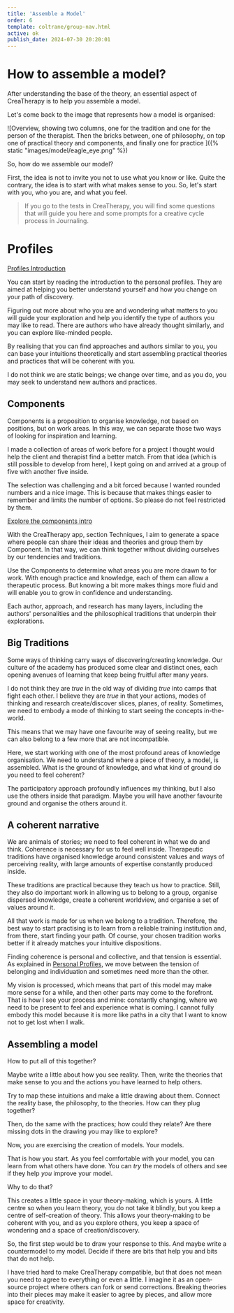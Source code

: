 ```yaml
---
title: 'Assemble a Model'
order: 6
template: coltrane/group-nav.html
active: ok
publish_date: 2024-07-30 20:20:01
---
```


# How to assemble a model?

After understanding the base of the theory, an essential aspect of CreaTherapy is to help you assemble a model. 

Let's come back to the image that represents how a model is organised:

![Overview, showing two columns, one for the tradition and one for the person of the therapist. Then the bricks between, one of philosophy, on top one of practical theory and components, and finally one for practice ]({% static "images/model/eagle_eye.png" %})

So, how do we assemble our model?

First, the idea is not to invite you not to use what you know or like. Quite the contrary, the idea is to start with what makes sense to you. So, let's start with you, who you are, and what you feel. 

> If you go to the tests in CreaTherapy, you will find some questions that will guide you here and some prompts for a creative cycle process in Journaling. 

# Profiles

[Profiles Introduction]({Profiles/personal_profile/index.md})

You can start by reading the introduction to the personal profiles. They are aimed at helping you better understand yourself and how you change on your path of discovery. 

Figuring out more about who you are and wondering what matters to you will guide your exploration and help you identify the type of authors you may like to read. There are authors who have already thought similarly, and you can explore like-minded people.

By realising that you can find approaches and authors similar to you, you can base your intuitions theoretically and start assembling practical theories and practices that will be coherent with you. 

I do not think we are static beings; we change over time, and as you do, you may seek to understand new authors and practices. 

## Components

Components is a proposition to organise knowledge, not based on positions, but on work areas.  In this way, we can separate those two ways of looking for inspiration and learning. 

I made a collection of areas of work before for a project I thought would help the client and therapist find a better match. From that idea (which is still possible to develop from here), I kept going on and arrived at a group of five with another five inside. 

The selection was challenging and a bit forced because I wanted rounded numbers and a nice image. This is because that makes things easier to remember and limits the number of options. So please do not feel restricted by them. 

[Explore the components intro](Profiles/components/components_intro.md)

With the CreaTherapy app, section Techniques, I aim to generate a space where people can share their ideas and theories and group them by Component. In that way, we can think together without dividing ourselves by our tendencies and traditions. 

Use the Components to determine what areas you are more drawn to for work. With enough practice and knowledge, each of them can allow a therapeutic process. But knowing a bit more makes things more fluid and will enable you to grow in confidence and understanding.

Each author, approach, and research has many layers, including the authors' personalities and the philosophical traditions that underpin their explorations. 

## Big Traditions

Some ways of thinking carry ways of discovering/creating knowledge. Our culture of the academy has produced some clear and distinct ones, each opening avenues of learning that keep being fruitful after many years. 

I do not think they are *true* in the old way of dividing *true* into camps that fight each other. I believe they are *true* in that your actions, modes of thinking and research create/discover slices, planes, of reality. Sometimes, we need to embody a mode of thinking to start seeing the concepts in-the-world.

This means that we may have one favourite way of seeing reality, but we can also belong to a few more that are not incompatible. 

Here, we start working with one of the most profound areas of knowledge organisation. We need to understand where a piece of theory, a model, is assembled. What is the ground of knowledge, and what kind of ground do you need to feel coherent?

The participatory approach profoundly influences my thinking, but I also use the others inside that paradigm. Maybe you will have another favourite ground and organise the others around it. 

## A coherent narrative

We are animals of stories; we need to feel coherent in what we do and think. Coherence is necessary for us to feel well inside. Therapeutic traditions have organised knowledge around consistent values and ways of perceiving reality, with large amounts of expertise constantly produced inside. 

These traditions are practical because they teach us how to practice. Still, they also do important work in allowing us to belong to a group, organise dispersed knowledge, create a coherent worldview, and organise a set of values around it. 

All that work is made for us when we belong to a tradition. Therefore, the best way to start practising is to learn from a reliable training institution and, from there, start finding your path. Of course, your chosen tradition works better if it already matches your intuitive dispositions.

Finding coherence is personal and collective, and that tension is essential. As explained in [Personal Profiles](/Profiles/personal_profile/index.md), we move between the tension of belonging and individuation and sometimes need more than the other. 

My vision is processed, which means that part of this model may make more sense for a while, and then other parts may come to the forefront. That is how I see your process and mine: constantly changing, where we need to be present to feel and experience what is coming. I cannot fully embody this model because it is more like paths in a city that I want to know not to get lost when I walk. 

## Assembling a model

How to put all of this together?

Maybe write a little about how you see reality. Then, write the theories that make sense to you and the actions you have learned to help others. 

Try to map these intuitions and make a little drawing about them. Connect the reality base, the philosophy, to the theories. How can they plug together?

Then, do the same with the practices; how could they relate? Are there missing dots in the drawing you may like to explore?

Now, you are exercising the creation of models. Your models. 

That is how you start. As you feel comfortable with your model, you can learn from what others have done. You can *try* the models of others and see if they help *you* improve your model. 

Why to do that?

This creates a little space in your theory-making, which is yours. A little centre so when you learn theory, you do not take it blindly, but you keep a centre of self-creation of theory.   This allows your theory-making to be coherent with you, and as you explore others, you keep a space of wondering and a space of creation/discovery. 

So, the first step would be to draw your response to this. And maybe write a countermodel to my model.  Decide if there are bits that help you and bits that do not help. 

I have tried hard to make CreaTherapy compatible, but that does not mean you need to agree to everything or even a little. I imagine it as an open-source project where others can fork or send corrections. Breaking theories into their pieces may make it easier to agree by pieces, and allow more space for creativity. 


